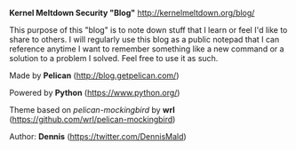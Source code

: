**Kernel Meltdown Security "Blog"**
http://kernelmeltdown.org/blog/

This purpose of this "blog" is to note down stuff that I learn or feel I'd like to share to others. I will regularly use this blog as a public notepad that I can reference anytime I want to remember something like a new command or a solution to a problem I solved. Feel free to use it as such.

Made by **Pelican** (http://blog.getpelican.com/)

Powered by **Python** (https://www.python.org/)

Theme based on *pelican-mockingbird* by **wrl** (https://github.com/wrl/pelican-mockingbird) 

Author: **Dennis** (https://twitter.com/DennisMald)
